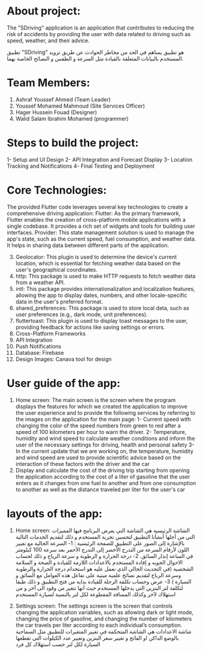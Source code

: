 # About project:

The "SDriving" application is an application that contributes to reducing the risk of accidents by providing the user with data related to driving such as speed, weather, and their advice.

تطبيق "SDriving" هو تطبيق يساهم في الحد من مخاطر الحوادث عن طريق تزويد المستخدم بالبيانات المتعلقة بالقيادة مثل السرعة و الطقس و النصائح الخاصة بهما.
# Team Members:

1. Ashraf Youssef Ahmed (Team Leader)
2. Youssef Mohamed Mahmoud (Site Services Officer)
3. Hager Hussein Fouad (Designer)
4. Walid Salam Ibrahim Mohamed (programmer)


# Steps to build the project:

1- Setup and UI Design
2- API Integration and Forecast Display
3- Location Tracking and Notifications
4- Final Testing and Deployment


# Core Technologies:

The provided Flutter code leverages several key technologies to create a comprehensive driving application:
Flutter: As the primary framework, Flutter enables the creation of cross-platform mobile applications with a single codebase. It provides a rich set of widgets and tools for building user interfaces.
Provider: This state management solution is used to manage the app's state, such as the current speed, fuel consumption, and weather data. It helps in sharing data between different parts of the application.

3. Geolocator: This plugin is used to determine the device's current location, which is essential for fetching weather data based on the user's geographical coordinates.
4. http: This package is used to make HTTP requests to fetch weather data from a weather API.
5. intl: This package provides internationalization and localization features, allowing the app to display dates, numbers, and other locale-specific data in the user's preferred format.
6. shared_preferences: This package is used to store local data, such as user preferences (e.g., dark mode, unit preferences).
7. fluttertoast: This plugin is used to display toast messages to the user, providing feedback for actions like saving settings or errors.
8. Cross-Platform Frameworks
9. API Integration
10. Push Notifications
11. Database: Firebase
12. Design Images: Canava tool for design

# User guide of the app:

1. Home screen:
The main screen is the screen where the program displays the features for which we created the application to improve the user experience and to provide the following services by referring to the images on the application for the main page:
1- Current speed with changing the color of the speed numbers from green to red after a speed of 100 kilometers per hour to warn the driver.
2- Temperature, humidity and wind speed to calculate weather conditions and inform the user of the necessary settings for driving, health and personal safety
3- In the current update that we are working on, the temperature, humidity and wind speed are used to provide scientific advice based on the interaction of these factors with the driver and the car
4. Display and calculate the cost of the driving trip starting from opening the application according to the cost of a liter of gasoline that the user enters as it changes from one fuel to another and from one consumption to another as well as the distance traveled per liter for the user's car

# layouts of the app:

1. Home screen:
الشاشة الرئيسية هي الشاشة التي يعرض البرنامج فيها المميزات التي من أجلها أنشأنا التطبيق لتحسين تجربة المستخدم و ذلك لتقديم الخدمات التالية بالإشارة إلى الصور على التطبيق للصفحة الرئيسية :
1- السرعة الحالية مع تغيير اللون لأرقام السرعة من التدرج الأخضر إلى التدرج الأحمر بعد سرعة 100 كيلومتر في الساعة إنذار السائق.
2- درجة الحرارة و الرطوبة و سرعة الرياح و ذلك لحساب الاحوال الجويه و إفادة المستخدم بالاعدادات اللازمة للقيادة و الصحة و السلامة الشخصية (في التحديث الحالي الذي نعمل عليه هو استخدام درجة الحرارة والرطوبة وسرعة الرياح لتقديم نصائح علمية مبنية على تفاعل هذه العوامل مع السائق و السيارة )
3- عرض وحساب تكلفة الرحلة للقيادة بداية من فتح التطبيق و ذلك طبقا لتكلفة لتر البنزين التي يدخلها المستخدم حيث أنها تتغير من وقود الى آخر و من استهلاك لآخر وكذلك المسافة المقطوعة لكل لتر بالنسبة لسيارة المستخدم

2. Settings screen:
The settings screen is the screen that controls changing the application variables, such as allowing dark or light mode, changing the price of gasoline, and changing the number of kilometers the car travels per liter according to each individual’s consumption.
شاشة الاعدادات هي الشاشة المتحكمة في تغيير المتغيرات للتطبيق مثل السماحية بالوضع الداكن او الفاتح و تغيير سعر البنزين وتغيير عدد الكيلوات التي تقطعها السيارة لكل لتر حسب استهلاك كل فرد

